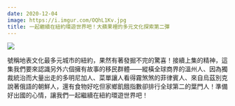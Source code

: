 ```yaml
---
date: 2020-12-04
image: https://i.imgur.com/OQhL1Kv.jpg
title: 一起繼續在紐約環遊世界吧！大蘋果裡的多元文化探索第二彈
---
```


![](https://i.imgur.com/OQhL1Kv.jpg)

號稱地表文化最多元城市的紐約，果然有著發掘不完的驚喜！接續上集的精神，這集我們要來認識另外六個擁有故事的移民群體——縱橫全球商界的溫州人、因為獨裁統治而大量出走的多明尼加人、菜單讓人看得霧煞煞的菲律賓人、來自烏茲別克說著俄語的朝鮮人，還有食物好吃但家鄉飢餓指數卻排行全球第二的葉門人！準備好出國的心情，讓我們一起繼續在紐約環遊世界吧！